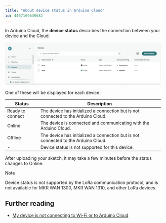 ```yaml
---
title: "About device status in Arduino Cloud"
id: 4407169649682
---
```


In Arduino Cloud, the **device status** describes the connection between your device and the Cloud.

![Devices in Arduino Cloud with different statuses.](img/Board_status.png)

One of these will be displayed for each device:

| Status           | Description                                                                            |
|------------------|----------------------------------------------------------------------------------------|
| Ready to connect | The device has initialized a connection but is not connected to the Arduino Cloud. |
| Online           | The device is connected and communicating with the Arduino Cloud.                  |
| Offline          | The device has initialized a connection but is not connected to the Arduino Cloud. |
| -                | Device status is not supported for this device.                                        |

After uploading your sketch, it may take a few minutes before the status changes to Online.

> [!NOTE]
> Device status is not supported by the LoRa communication protocol, and is not available for MKR WAN 1300, MKR WAN 1310, and other LoRa devices.

## Further reading

* [My device is not connecting to Wi-Fi or to Arduino Cloud](https://support.arduino.cc/hc/en-us/articles/360019355679-My-device-is-not-connecting-to-WiFi-or-to-IoT-Cloud)
